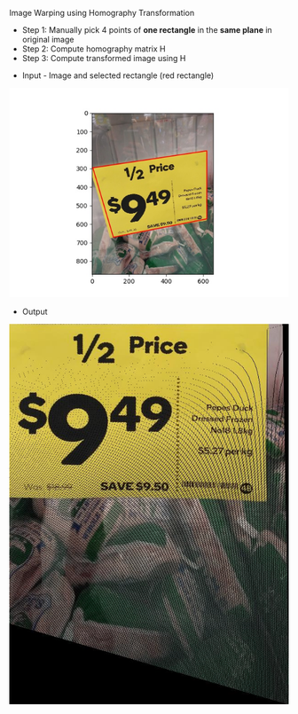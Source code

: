 Image Warping using Homography Transformation

- Step 1: Manually pick 4 points of **one rectangle** in the **same plane** in original image
- Step 2: Compute homography matrix H
- Step 3: Compute transformed image using H

<!-- | Input       | Output       |
| ----------- | ------------ |
| ![](in.jpg) | ![](out.jpg) | -->

- Input - Image  and selected rectangle (red rectangle)
  
![](in.jpg)

- Output
  
![](out.jpg)

